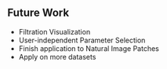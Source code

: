 ## Future Work

- Filtration Visualization
- User-independent Parameter Selection
- Finish application to Natural Image Patches
- Apply on more datasets
